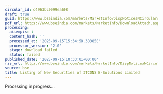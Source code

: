 ```yaml
---
circular_id: c4963bc0099ea608
draft: true
guid: https://www.bseindia.com/markets/MarketInfo/DispNoticesNCirculars.aspx?Noticeid={D1249BE4-7EA3-4623-864A-7C8959A74848}&noticeno=20250915-16&dt=09/15/2025&icount=16&totcount=66&flag=0
pdf_url: https://www.bseindia.com/markets/MarketInfo/DownloadAttach.aspx?id=20250915-16&attachedId=
processing:
  attempts: 1
  content_hash: ''
  processed_at: '2025-09-15T15:34:58.383850'
  processor_version: '2.0'
  stage: download_failed
  status: failed
published_date: '2025-09-15T10:33:01+00:00'
rss_url: https://www.bseindia.com/markets/MarketInfo/DispNoticesNCirculars.aspx?Noticeid={D1249BE4-7EA3-4623-864A-7C8959A74848}&noticeno=20250915-16&dt=09/15/2025&icount=16&totcount=66&flag=0
source: bse
title: Listing of New Securities of ITCONS E-Solutions Limited
---
```


Processing in progress...
